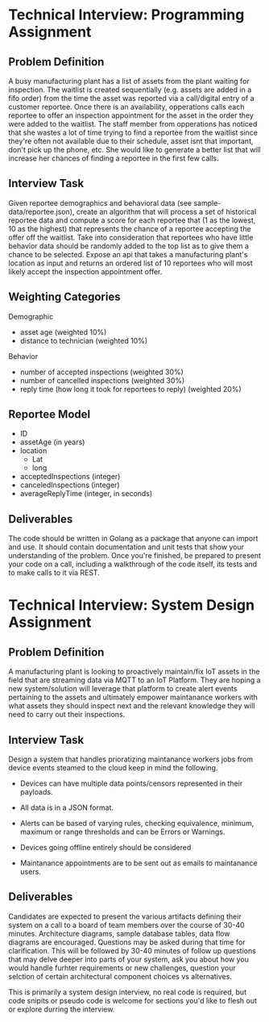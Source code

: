 # Technical Interview: Programming Assignment

## Problem Definition

A busy manufacturing plant has a list of assets from the plant waiting for inspection. The waitlist is created sequentially (e.g. assets are added in a fifo order) from the time the asset was reported via a call/digital entry of a customer reportee.  Once there is an availability, opperations calls each reportee to offer an inspection appointment for the asset in the order they were added to the waitlist. The staff member from opperations has noticed that she wastes a lot of time trying to find a reportee from the waitlist since they&#39;re often not available due to their schedule, asset isnt that important, don&#39;t pick up the phone, etc.  She would like to generate a better list that will increase her chances of finding a reportee in the first few calls.

## Interview Task

Given reportee demographics and behavioral data (see sample-data/reportee.json), create an algorithm that will process a set of historical reportee data and compute a score for each reportee that (1 as the lowest, 10 as the highest) that represents the chance of a reportee accepting the offer off the waitlist. Take into consideration that reportees who have little behavior data should be randomly added to the top list as to give them a chance to be selected. Expose an api that takes a manufacturing plant's location as input and returns an ordered list of 10 reportees who will most likely accept the inspection appointment offer.

## Weighting Categories

Demographic

- asset age  (weighted 10%)
- distance to technician (weighted 10%)

Behavior

- number of accepted inspections (weighted 30%)
- number of cancelled inspections (weighted 30%)
- reply time (how long it took for reportees to reply) (weighted 20%)

## Reportee Model

- ID
- assetAge (in years)
- location
  - Lat
  - long
- acceptedInspections (integer)
- canceledInspections (integer)
- averageReplyTime (integer, in seconds)

## Deliverables

The code should be written in Golang as a package that anyone can import and use. It should contain documentation and unit tests that show your understanding of the problem. Once you&#39;re finished, be prepared to present your code on a call, including a walkthrough of the code itself, its tests and to make calls to it via REST.


# Technical Interview: System Design Assignment

## Problem Definition

A manufacturing plant is looking to proactively maintain/fix IoT assets in the field that are streaming data via MQTT to an IoT Platform. They are hoping a new system/solution will leverage that platform to create alert events pertaining to the assets and ultimately empower maintanance workers with what assets they should inspect next and the relevant knowledge they will need to carry out their inspections.

## Interview Task

Design a system that handles prioratizing maintanance workers jobs from device events steamed to the cloud keep in mind the following. 

- Devices can have multiple data points/censors represented in their payloads.

- All data is in a JSON format.

- Alerts can be based of varying rules, checking equivalence, minimum, maximum or range thresholds and can be Errors or Warnings. 

- Devices going offline entirely should be considered

- Maintanance appointments are to be sent out as emails to maintanance users.

## Deliverables

Candidates are expected to present the various artifacts defining their system on a call to a board of team members over the course of 30-40 minutes. Architecture diagrams, sample database tables, data flow diagrams are encouraged. Questions may be asked during that time for clarification. This will be followed by 30-40 minutes of follow up questions that may delve deeper into parts of your system, ask you about how you would handle furhter requirements or new challenges, question your selction of certain architectural component choices vs alternatives.

This is primarily a system design interview, no real code is required, but code snipits or pseudo code is welcome for sections you'd like to flesh out or explore durring the interview.

